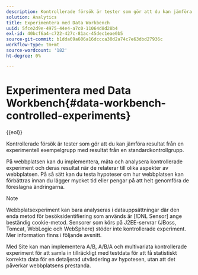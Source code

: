 ```yaml
---
description: Kontrollerade försök är tester som gör att du kan jämföra resultat från en experimentell exempelgrupp med resultat från en standardkontrollgrupp.
solution: Analytics
title: Experimentera med Data Workbench
uuid: 5fce2d9e-4975-44e4-a7c0-11064d8d28b4
exl-id: 40bcf6a4-c722-427c-81ac-45dec1eae0b5
source-git-commit: b1dda69a606a16dccca30d2a74c7e63dbd27936c
workflow-type: tm+mt
source-wordcount: '182'
ht-degree: 0%

---
```


# Experimentera med Data Workbench{#data-workbench-controlled-experiments}

{{eol}}

Kontrollerade försök är tester som gör att du kan jämföra resultat från en experimentell exempelgrupp med resultat från en standardkontrollgrupp.

På webbplatsen kan du implementera, mäta och analysera kontrollerade experiment och deras resultat när de relaterar till olika aspekter av webbplatsen. På så sätt kan du testa hypoteser om hur webbplatsen kan förbättras innan du lägger mycket tid eller pengar på att helt genomföra de föreslagna ändringarna.

>[!NOTE]
>
>Webbplatsexperiment kan bara analyseras i datauppsättningar där den enda metod för besöksidentifiering som används är [!DNL Sensor] ange beständig cookie-metod. Sensorer som körs på J2EE-servrar (JBoss, Tomcat, WebLogic och WebSphere) stöder inte kontrollerade experiment. Mer information finns i följande avsnitt.

Med Site kan man implementera A/B, A/B/A och multivariata kontrollerade experiment för att samla in tillräckligt med testdata för att få statistiskt korrekta data för en detaljerad utvärdering av hypotesen, utan att det påverkar webbplatsens prestanda.
